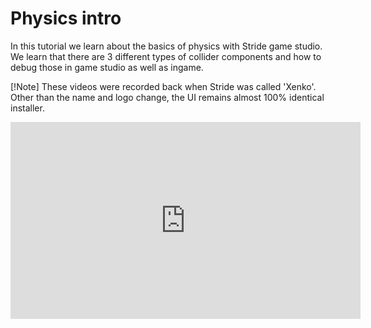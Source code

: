 # Physics intro
In this tutorial we learn about the basics of physics with Stride game studio. We learn that there are 3 different types of collider components and how to debug those in game studio as well as ingame.

[!Note]
These videos were recorded back when Stride was called 'Xenko'. Other than the name and logo change, the UI remains almost 100% identical installer.

<iframe width="560" height="315" src="https://www.youtube.com/embed/mgetdOlGiHc" frameborder="0" allow="accelerometer; autoplay; encrypted-media; gyroscope; picture-in-picture" allowfullscreen></iframe>